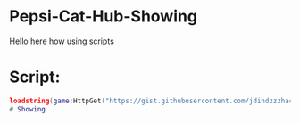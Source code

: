 # Pepsi-Cat-Hub-Showing
Hello here how using scripts

# Script:
```Lua
loadstring(game:HttpGet("https://gist.githubusercontent.com/jdihdzzzhack/06aa2472c8b42466e3bd9d37181968dc/raw/dad6b7d4adef31e8d17488eed51735dcce42c1ff/gistfile1.txt"))()```
# Showing
